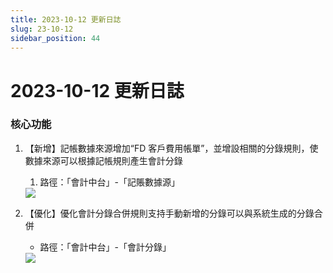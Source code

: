 ```yaml
---
title: 2023-10-12 更新日誌
slug: 23-10-12
sidebar_position: 44
---
```



# 2023-10-12 更新日誌

### <b>核心功能</b>

1. 【新增】記帳數據來源增加“FD 客戶費用帳單”，並增設相關的分錄規則，使數據來源可以根據記帳規則產生會計分錄
    1. 路徑：「會計中台」-「記賬數據源」
    <img src="/assets/BycDbRD4UouJirxWJSNchGW9nQd.png" src-width="2864" src-height="982" align="center"/>

2. 【優化】優化會計分錄合併規則支持手動新增的分錄可以與系統生成的分錄合併
    - 路徑：「會計中台」-「會計分錄」
    <img src="/assets/FJUkbyEZWo5HBKxcFXjca0yknHl.png" src-width="2860" src-height="1320" align="center"/>


